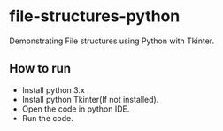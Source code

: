 # file-structures-python
Demonstrating File structures using Python with Tkinter.
## How to run
* Install python 3.x .
* Install python Tkinter(If not installed).
* Open the code in python IDE.
* Run the code.
